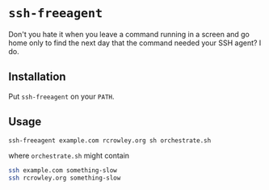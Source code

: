 `ssh-freeagent`
===============

Don't you hate it when you leave a command running in a screen and go home only to find the next day that the command needed your SSH agent?  I do.

Installation
------------

Put `ssh-freeagent` on your `PATH`.

Usage
-----

```sh
ssh-freeagent example.com rcrowley.org sh orchestrate.sh
```

where `orchestrate.sh` might contain

```sh
ssh example.com something-slow
ssh rcrowley.org something-slow
```
